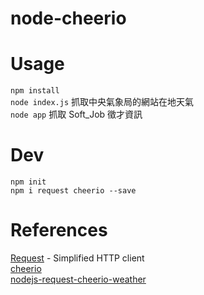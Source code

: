 # node-cheerio

# Usage

`npm install`    
`node index.js` 抓取中央氣象局的網站在地天氣  
`node app` 抓取 Soft_Job 徵才資訊

# Dev

`npm init`  
`npm i request cheerio --save`

# References

[Request](https://www.npmjs.com/package/request) - Simplified HTTP client  
[cheerio](https://www.npmjs.com/package/cheerio)    
[nodejs-request-cheerio-weather](https://larrylu.blog/nodejs-request-cheerio-weather-414e33f45c7d)  